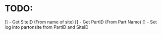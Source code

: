 # TODO:

[] - Get SiteID (From name of site)
[] - Get PartID (From Part Name)
[] - Set log into partonsite from PartID and SiteID
